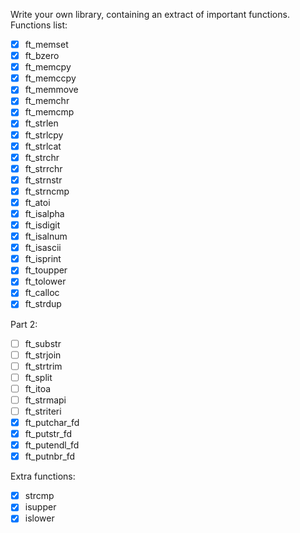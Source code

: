 Write your own library, containing an extract of important functions.
Functions list:
- [x] ft_memset 
- [x] ft_bzero 
- [x] ft_memcpy
- [x] ft_memccpy
- [x] ft_memmove
- [x] ft_memchr
- [x] ft_memcmp
- [x] ft_strlen
- [x] ft_strlcpy 
- [x] ft_strlcat 
- [x] ft_strchr
- [x] ft_strrchr 
- [x] ft_strnstr 
- [x] ft_strncmp
- [x] ft_atoi
- [x] ft_isalpha 
- [x] ft_isdigit 
- [x] ft_isalnum 
- [x] ft_isascii 
- [x] ft_isprint 
- [x] ft_toupper 
- [x] ft_tolower
- [x] ft_calloc
- [x] ft_strdup

Part 2:
- [ ] ft_substr
- [ ] ft_strjoin
- [ ] ft_strtrim
- [ ] ft_split
- [ ] ft_itoa
- [ ] ft_strmapi
- [ ] ft_striteri
- [x] ft_putchar_fd
- [x] ft_putstr_fd
- [x] ft_putendl_fd
- [x] ft_putnbr_fd

Extra functions:
- [x] strcmp
- [x] isupper
- [x] islower
